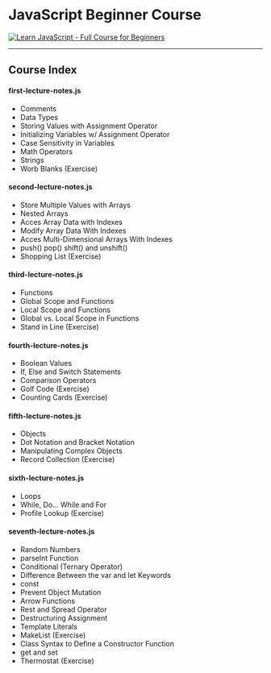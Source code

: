 # JavaScript Beginner Course #
[![Learn JavaScript - Full Course for Beginners](https://img.youtube.com/vi/PkZNo7MFNFg/0.jpg)](https://www.youtube.com/watch?v=PkZNo7MFNFg)

___

## Course Index ##

#### first-lecture-notes.js ####
+ Comments 
+ Data Types
+ Storing Values with Assignment Operator
+ Initializing Variables w/ Assignment Operator
+ Case Sensitivity in Variables
+ Math Operators
+ Strings
+ Worb Blanks (Exercise)

#### second-lecture-notes.js ####
+ Store Multiple Values with Arrays
+ Nested Arrays
+ Acces Array Data with Indexes
+ Modify Array Data With Indexes
+ Acces Multi-Dimensional Arrays With Indexes
+ push() pop() shift() and unshift()
+ Shopping List (Exercise)

#### third-lecture-notes.js ####
+ Functions
+ Global Scope and Functions 
+ Local Scope and Functions
+ Global vs. Local Scope in Functions
+ Stand in Line (Exercise)

#### fourth-lecture-notes.js ####
+ Boolean Values
+ If, Else and Switch Statements 
+ Comparison Operators
+ Golf Code (Exercise)
+ Counting Cards (Exercise)

#### fifth-lecture-notes.js ####
+ Objects
+ Dot Notation and Bracket Notation
+ Manipulating Complex Objects
+ Record Collection (Exercise)

#### sixth-lecture-notes.js ####
+ Loops
+ While, Do... While and For 
+ Profile Lookup (Exercise)

#### seventh-lecture-notes.js ####
+ Random Numbers
+ parseInt Function
+ Conditional (Ternary Operator)
+ Difference Between the var and let Keywords
+ const 
+ Prevent Object Mutation
+ Arrow Functions
+ Rest and Spread Operator
+ Destructuring Assignment
+ Template Literals
+ MakeList (Exercise)
+ Class Syntax to Define a Constructor Function
+ get and set
+ Thermostat (Exercise)